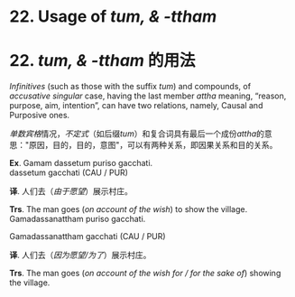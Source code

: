 # **22. Usage of** *tum, & -ttham* 
# 22. *tum, & -ttham* **的用法** 

    
*Infinitives* (such as those with the suffix *tum*) and compounds, of *accusative 
singular* case, having the last member *attha* meaning, “reason, purpose, aim, intention”, 
can have two relations, namely, Causal and Purposive ones. 

*单数宾格*情况，*不定式*（如后缀*tum*）和复合词具有最后一个成份*attha*的意思："原因，目的，目的，意图"，可以有两种关系，即因果关系和目的关系。

 **Ex**. Gamam dassetum puriso gacchati.  
   dassetum   gacchati (CAU / PUR) 

**译**. 人们去（*由于愿望*）展示村庄。 
   
 **Trs**. The man goes (*on account of the wish*) to show the village. 
          Gamadassanattham puriso gacchati. 
          
Gamadassanattham   gacchati (CAU / PUR) 

 **译**. 人们去（*因为愿望/为了*）展示村庄。
 
 **Trs**. The man goes (*on account of the wish for / for the sake of*) showing the  village. 